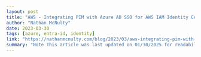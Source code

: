 ```yaml
---
layout: post
title: "AWS - Integrating PIM with Azure AD SSO for AWS IAM Identity Center"
author: "Nathan McNulty"
date: 2023-03-30
tags: [azure, entra-id, identity]
link: "https://nathanmcnulty.com/blog/2023/03/aws-integrating-pim-with-azure-ad-sso-for-aws-iam-identity-center/"
summary: "Note This article was last updated on 01/30/2025 for readability and updated URLs"
---
```

